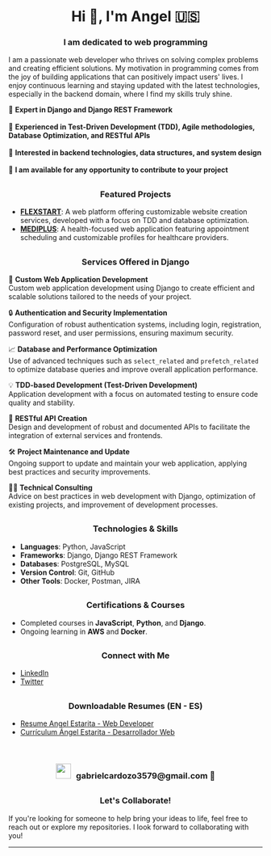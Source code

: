 ## <h1 align="center">Hi 👋, I'm Angel 🇺🇸</h1> 
<h3 align="center">I am dedicated to web programming</h3>

I am a passionate web developer who thrives on solving complex problems and creating efficient solutions. My motivation in programming comes from the joy of building applications that can positively impact users' lives. I enjoy continuous learning and staying updated with the latest technologies, especially in the backend domain, where I find my skills truly shine.

🌱 **Expert in Django and Django REST Framework**
<br/>
<br/>
🧪 **Experienced in Test-Driven Development (TDD), Agile methodologies, Database Optimization, and RESTful APIs**
<br/>
<br/>
🎯 **Interested in backend technologies, data structures, and system design**
<br/>
<br/>
🤝 **I am available for any opportunity to contribute to your project**

## <h3 align="center">Featured Projects</h3>
- **[FLEXSTART](link_to_flexstart)**: A web platform offering customizable website creation services, developed with a focus on TDD and database optimization.
- **[MEDIPLUS](link_to_mediplus)**: A health-focused web application featuring appointment scheduling and customizable profiles for healthcare providers.

## <h3 align="center">Services Offered in Django</h3>

🔧 **Custom Web Application Development**  
Custom web application development using Django to create efficient and scalable solutions tailored to the needs of your project.

🔒 **Authentication and Security Implementation**  
Configuration of robust authentication systems, including login, registration, password reset, and user permissions, ensuring maximum security.

📈 **Database and Performance Optimization**  
Use of advanced techniques such as `select_related` and `prefetch_related` to optimize database queries and improve overall application performance.

💡 **TDD-based Development (Test-Driven Development)**  
Application development with a focus on automated testing to ensure code quality and stability.

📝 **RESTful API Creation**  
Design and development of robust and documented APIs to facilitate the integration of external services and frontends.

🛠️ **Project Maintenance and Update**  
Ongoing support to update and maintain your web application, applying best practices and security improvements.

👨‍💻 **Technical Consulting**  
Advice on best practices in web development with Django, optimization of existing projects, and improvement of development processes.

## <h3 align="center">Technologies & Skills</h3>
- **Languages**: Python, JavaScript
- **Frameworks**: Django, Django REST Framework
- **Databases**: PostgreSQL, MySQL
- **Version Control**: Git, GitHub
- **Other Tools**: Docker, Postman, JIRA

## <h3 align="center">Certifications & Courses</h3>
- Completed courses in **JavaScript**, **Python**, and **Django**.
- Ongoing learning in **AWS** and **Docker**.

## <h3 align="center">Connect with Me</h3>
- [LinkedIn](your_linkedin_profile)
- [Twitter](your_twitter_profile)

## <h3 align="center">Downloadable Resumes (EN - ES)</h3>
- [Resume Angel Estarita - Web Developer](https://github.com/xAd4/xAd4/blob/main/CV%20Angel%20Estarita%20-%20Web%20Developer.pdf)
- [Currículum  Ángel Estarita - Desarrollador Web](https://github.com/xAd4/xAd4/blob/main/CV%20Ángel%20Estarita%20-%20Desarrollador%20Web.pdf)

<br/>

<h3 align="center"><img src="https://media.giphy.com/media/iY8CRBdQXODJSCERIr/giphy.gif" width="30" height="30" style="margin-right: 10px;">gabrielcardozo3579@gmail.com 🤝</h3>

## <h3 align="center">Let's Collaborate!</h3>
If you're looking for someone to help bring your ideas to life, feel free to reach out or explore my repositories. I look forward to collaborating with you!

<hr/>
